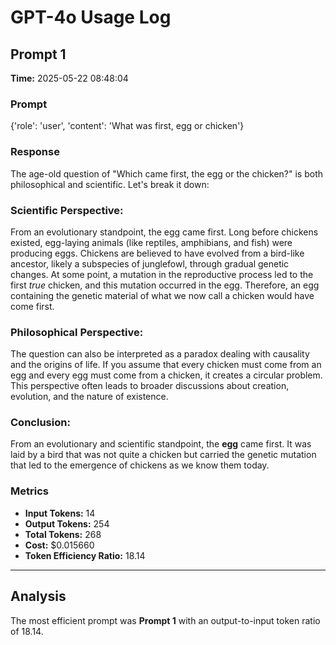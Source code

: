 # GPT-4o Usage Log

## Prompt 1
**Time:** 2025-05-22 08:48:04

### Prompt
{'role': 'user', 'content': 'What was first, egg or chicken'}

### Response
The age-old question of "Which came first, the egg or the chicken?" is both philosophical and scientific. Let's break it down:

### Scientific Perspective:
From an evolutionary standpoint, the egg came first. Long before chickens existed, egg-laying animals (like reptiles, amphibians, and fish) were producing eggs. Chickens are believed to have evolved from a bird-like ancestor, likely a subspecies of junglefowl, through gradual genetic changes. At some point, a mutation in the reproductive process led to the first *true* chicken, and this mutation occurred in the egg. Therefore, an egg containing the genetic material of what we now call a chicken would have come first.

### Philosophical Perspective:
The question can also be interpreted as a paradox dealing with causality and the origins of life. If you assume that every chicken must come from an egg and every egg must come from a chicken, it creates a circular problem. This perspective often leads to broader discussions about creation, evolution, and the nature of existence.

### Conclusion:
From an evolutionary and scientific standpoint, the **egg** came first. It was laid by a bird that was not quite a chicken but carried the genetic mutation that led to the emergence of chickens as we know them today.

### Metrics
- **Input Tokens:** 14
- **Output Tokens:** 254
- **Total Tokens:** 268
- **Cost:** $0.015660
- **Token Efficiency Ratio:** 18.14

---

## Analysis

The most efficient prompt was **Prompt 1** with an output-to-input token ratio of 18.14.
